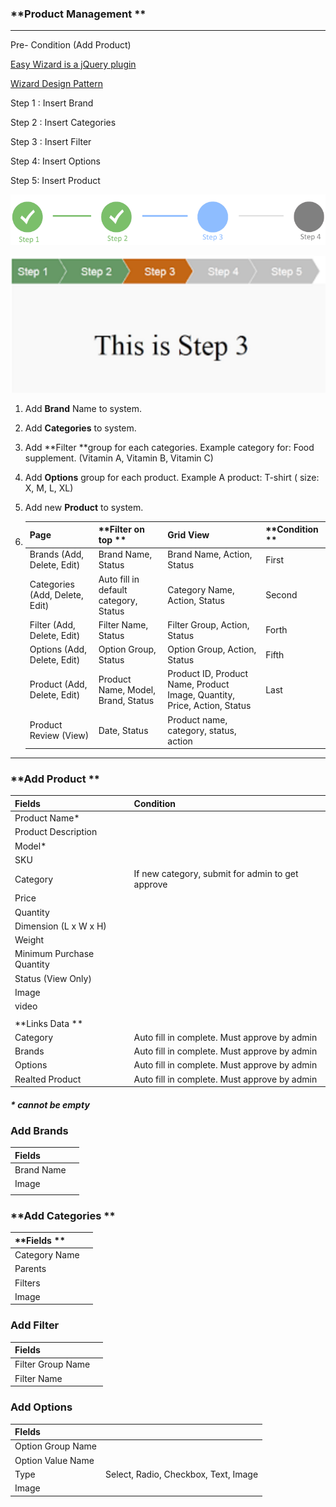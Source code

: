 ### **Product Management **

---

Pre- Condition \(Add Product\)

[Easy Wizard is a jQuery plugin](https://www.pinterest.com/pin/395331673517761724/)

[Wizard Design Pattern](https://uxplanet.org/wizard-design-pattern-8c86e14f2a38)

Step 1 : Insert Brand

Step 2 : Insert Categories

Step 3 : Insert Filter

Step 4: Insert Options

Step 5: Insert Product

![](/assets/WizardDesignPattern.png)

![](/assets/WizardControl.png)

1. Add **Brand** Name to system. 
2. Add **Categories** to system. 
3. Add **Filter **group for each categories.  Example category for: Food supplement. \(Vitamin A, Vitamin B, Vitamin C\)
4. Add **Options** group for each product. Example A product: T-shirt \( size: X, M, L, XL\)
5. Add new **Product** to system.

6. | **Page** | **Filter on top ** | **Grid View** | **Condition ** |
   | :--- | :--- | :--- | :--- |
   | Brands                                 \(Add, Delete, Edit\) | Brand Name, Status | Brand Name, Action,          Status | First |
   | Categories                          \(Add, Delete, Edit\) | Auto fill in default               category, Status | Category Name, Action,       Status | Second |
   | Filter \(Add, Delete, Edit\) | Filter Name, Status | Filter Group, Action, Status | Forth |
   | Options \(Add, Delete, Edit\) | Option Group, Status | Option Group, Action,           Status | Fifth |
   | Product \(Add, Delete, Edit\) | Product Name, Model,        Brand, Status | Product ID, Product Name,  Product Image, Quantity, Price, Action, Status | Last |
   | Product Review \(View\) | Date, Status | Product name, category, status, action |  |

---

### **Add Product **

| **Fields** | **Condition** |
| :--- | :--- |
| Product Name\* |  |
| Product Description |  |
| Model\* |  |
| SKU |  |
| Category | If new category, submit for admin to get approve |
| Price |  |
| Quantity |  |
| Dimension \(L x W x H\) |  |
| Weight |  |
| Minimum Purchase Quantity |  |
| Status \(View Only\) |  |
| Image |  |
| video |  |
|  |  |
| **Links Data ** |  |
| Category | Auto fill in complete. Must approve by admin |
| Brands | Auto fill in complete. Must approve by admin |
| Options | Auto fill in complete. Must approve by admin |
| Realted Product | Auto fill in complete. Must approve by admin |

##### \* cannot be empty

### Add Brands

| Fields |  |
| :--- | :--- |
| Brand Name |  |
| Image |  |
|  |  |

### **Add Categories **

| **Fields ** |  |
| :--- | :--- |
| Category Name |  |
| Parents |  |
| Filters |  |
| Image |  |

### **Add Filter**

| **Fields** |  |
| :--- | :--- |
| Filter Group Name |  |
| Filter Name |  |

### **Add Options**

| **FIelds** |  |
| :--- | :--- |
| Option Group Name |  |
| Option Value Name |  |
| Type | Select, Radio, Checkbox, Text, Image |
| Image |  |



